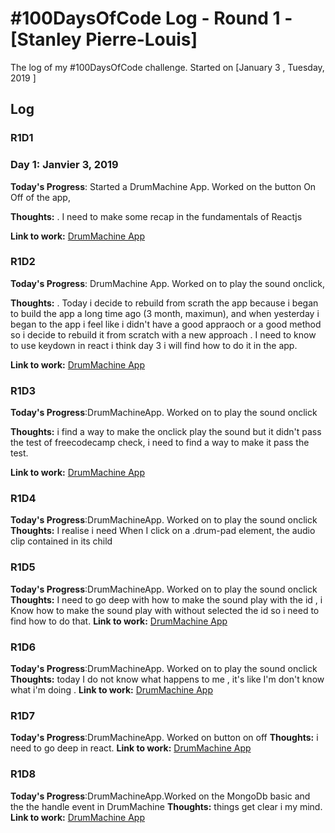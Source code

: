 # #100DaysOfCode Log - Round 1 - [Stanley Pierre-Louis]

The log of my #100DaysOfCode challenge. Started on [January 3 , Tuesday, 2019 ]

## Log

### R1D1 
### Day 1: Janvier 3, 2019


**Today's Progress**: Started a DrumMachine App. Worked on the button On Off  of the app,

**Thoughts:** . I need to make some recap in the fundamentals of Reactjs

**Link to work:** [DrumMachine App](https://github.com/pierrelstan/drum-machine)
### R1D2
**Today's Progress**:  DrumMachine App. Worked on to play the sound onclick,

**Thoughts:** . Today i decide to rebuild from scrath the app because i began to build the app a  long time ago (3 month, maximun), and when yesterday i began  to the app i feel like i didn't have a good appraoch 
or a good method so i decide to rebuild it from scratch with a new approach . 
I need to know to use keydown in react i think day 3 i will find how to do it in the app.

**Link to work:** [DrumMachine App](https://github.com/pierrelstan/drum-machine)
### R1D3
**Today's Progress**:DrumMachineApp. Worked on to play the sound onclick

**Thoughts:**  i find a way to make the onclick play  the sound but it didn't pass the test of freecodecamp check, i need to find a way to make it pass the test.

**Link to work:** [DrumMachine App](https://github.com/pierrelstan/drum-machine)

### R1D4
**Today's Progress**:DrumMachineApp. Worked on to play the sound onclick
**Thoughts:**  I  realise i need When I click on a .drum-pad element, the audio clip contained in its child <audio> element should be triggered. 

### R1D5 
**Today's Progress**:DrumMachineApp. Worked on to play the sound onclick
**Thoughts:**  I need to go deep with how to  make the sound play with the id , i Know how to make  the sound play  with without
selected the id so i need to find how to do that.
**Link to work:** [DrumMachine App](https://github.com/pierrelstan/drum-machine)

### R1D6
**Today's Progress**:DrumMachineApp. Worked on to play the sound onclick
**Thoughts:**  today I do not know what happens to me , it's like I'm don't know what i'm doing .
**Link to work:** [DrumMachine App](https://github.com/pierrelstan/drum-machine)

### R1D7
**Today's Progress**:DrumMachineApp. Worked on button on off
**Thoughts:** i need to go deep in react.
**Link to work:** [DrumMachine App](https://github.com/pierrelstan/drum-machine)

### R1D8
**Today's Progress**:DrumMachineApp.Worked on the MongoDb basic  and the the handle event in DrumMachine
**Thoughts:**  things get clear i my mind.
**Link to work:** [DrumMachine App](https://github.com/pierrelstan/drum-machine)